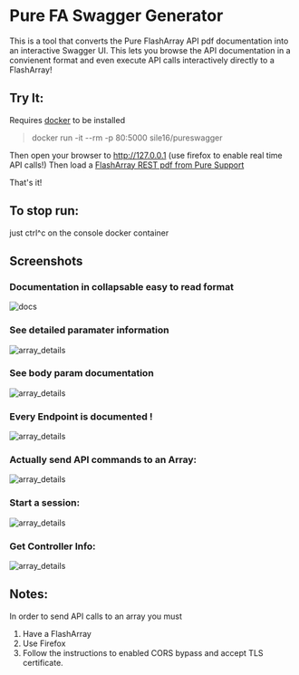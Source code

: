 # Pure FA Swagger Generator

This is a tool that converts the Pure FlashArray API pdf documentation into an interactive Swagger UI.  This lets you browse the API documentation in a convienent format and even execute API calls interactively directly to a FlashArray!


## Try It: 
Requires [docker](https://docs.docker.com/install/) to be installed

> docker run -it --rm -p 80:5000 sile16/pureswagger 

Then open your browser to http://127.0.0.1 (use firefox to enable real time API calls!)
Then load a [FlashArray REST pdf from Pure Support](https://support.purestorage.com/FlashArray/PurityFA/Purity_FA_REST_API/Reference/REST_API_PDF_Reference_Guides)

That's it!

## To stop run:
just ctrl^c on the console docker container 


## Screenshots

### Documentation in collapsable easy to read format
![docs](https://raw.githubusercontent.com/sile16/pureswagger/master/images/docs.png)

### See detailed paramater information
![array_details](https://raw.githubusercontent.com/sile16/pureswagger/master/images/array_details.png)

### See body param documentation
![array_details](https://raw.githubusercontent.com/sile16/pureswagger/master/images/body_params.png)

### Every Endpoint is documented !
![array_details](https://raw.githubusercontent.com/sile16/pureswagger/master/images/list_of_endpoints.png)

### Actually send API commands to an Array:
![array_details](https://raw.githubusercontent.com/sile16/pureswagger/master/images/list_api.png)

### Start a session:
![array_details](https://raw.githubusercontent.com/sile16/pureswagger/master/images/start_session.png)

### Get Controller Info:
![array_details](https://raw.githubusercontent.com/sile16/pureswagger/master/images/get_controllers.png)

## Notes:

In order to send API calls to an array you must 
1.  Have a FlashArray
2.  Use Firefox
3.  Follow the instructions to enabled CORS bypass and accept TLS certificate.




